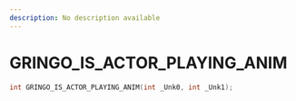 ```yaml
---
description: No description available 
---
```


# GRINGO_IS_ACTOR_PLAYING_ANIM

```cpp
int GRINGO_IS_ACTOR_PLAYING_ANIM(int _Unk0, int _Unk1);
```